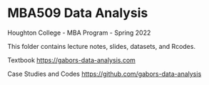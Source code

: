 # MBA509 Data Analysis
Houghton College - MBA Program - Spring 2022

This folder contains lecture notes, slides, datasets, and Rcodes.

Textbook 
https://gabors-data-analysis.com

Case Studies and Codes 
https://github.com/gabors-data-analysis

